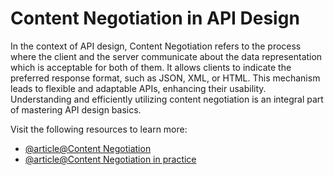 # Content Negotiation in API Design

In the context of API design, Content Negotiation refers to the process where the client and the server communicate about the data representation which is acceptable for both of them. It allows clients to indicate the preferred response format, such as JSON, XML, or HTML. This mechanism leads to flexible and adaptable APIs, enhancing their usability. Understanding and efficiently utilizing content negotiation is an integral part of mastering API design basics.

Visit the following resources to learn more:

- [@article@Content Negotiation](https://developer.mozilla.org/en-US/docs/Web/HTTP/Content_negotiation)
- [@article@Content Negotiation in practice](https://softwaremill.com/content-negotiation-in-practice/)